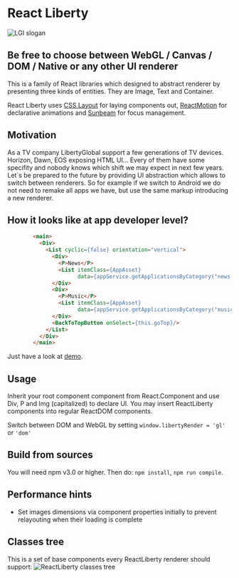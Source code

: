 React Liberty
=============

![LGI slogan](https://media.licdn.com/media/p/5/000/1c7/0ee/0b3c8ed.png)

Be free to choose between WebGL / Canvas / DOM / Native or any other UI renderer
---------------------------------------------------------------------------------

This is a family of React libraries which designed to abstract renderer by presenting three kinds of entities. They are Image, Text and Container. 

React Liberty uses [CSS Layout](https://github.com/facebook/css-layout) for laying components out, [ReactMotion](https://github.com/chenglou/react-motion) for declarative animations and [Sunbeam](https://github.com/LibertyGlobal/sunbeam) for focus management.



Motivation
----------
As a TV company LibertyGlobal support a few generations of TV devices. Horizon, Dawn, EOS exposing HTML UI... Every of them have some specifity and nobody knows which shift we may expect in next few years. Let`s be prepared to the future by providing UI abstraction which allows to switch between renderers. So for example if we switch to Android we do not need to remake all apps we have, but use the same markup introducing a new renderer.

How it looks like at app developer level?
-----------------------------------------
```html
		<main>
          <Div>
            <List cyclic={false} orientation="vertical">
              <Div>
                <P>News</P>
                <List itemClass={AppAsset}
                      data={appService.getApplicationsByCategory('news')}/>
              </Div>
              <Div>
                <P>Music</P>
                <List itemClass={AppAsset}
                      data={appService.getApplicationsByCategory('music')}/>
              </Div>
              <BackToTopButton onSelect={this.goTop}/>
            </List>
          </Div>
        </main>
```

Just have a look at [demo](https://github.com/LibertyGlobal/ReactLiberty/tree/master/demo).


Usage
-----

Inherit your root component component from React.Component and use Div, P and Img (capitalized) to declare UI. You may insert ReactLiberty components into regular ReactDOM components.

Switch between DOM and WebGL by setting `window.libertyRender = 'gl'` or `'dom'`


Build from sources
------------------

You will need npm v3.0 or higher.
Then do: `npm install`, `npm run compile`.

Performance hints
-----------------
- Set images dimensions via component properties initially to prevent relayouting when their loading is complete

Classes tree
------------

This is a set of base components every ReactLiberty renderer should support:
![ReactLiberty classes tree](https://github.com/LibertyGlobal/ReactLiberty/master/figures/inhertitance-scheme.png)